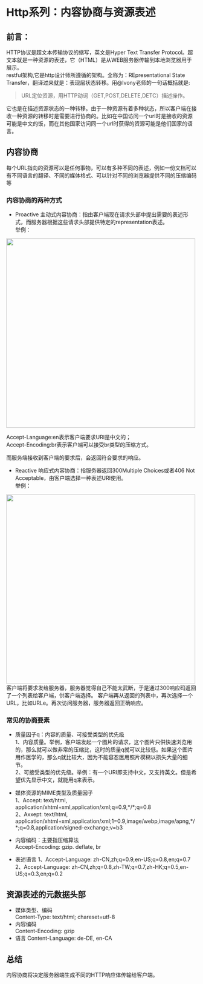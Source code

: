 # Http系列：内容协商与资源表述
## 前言：
HTTP协议是超文本传输协议的缩写，英文是Hyper Text Transfer Protocol。超文本就是一种资源的表述，它（HTML）是从WEB服务器传输到本地浏览器用于展示。  
restful架构,它是http设计师所遵循的架构。全称为：REpresentational State Transfer，翻译过来就是：表现层状态转移。用@Ivony老师的一句话概括就是:
> URL定位资源，用HTTP动词（GET,POST,DELETE,DETC）描述操作。

它也是在描述资源状态的一种转移。由于一种资源有着多种状态，所以客户端在接收一种资源的转移时是需要进行协商的。比如在中国访问一个url时是接收的资源可能是中文的饭，而在其他国家访问同一个url时获得的资源可能是他们国家的语言。

## 内容协商
每个URL指向的资源可以是任何事物，可以有多种不同的表述，例如一份文档可以有不同语言的翻译、不同的媒体格式、可以针对不同的浏览器提供不同的压缩编码等

### 内容协商的两种方式
* Proactive 主动式内容协商：指由客户端现在请求头部中提出需要的表述形式，而服务器根据这些请求头部提供特定的representation表述。  
举例：  
<img src='https://user-gold-cdn.xitu.io/2020/2/2/1700690f2a231682?w=878&h=608&f=png&s=187760' width=500> 

Accept-Language:en表示客户端要求URI是中文的；  
Accept-Encoding:br表示客户端可以接受br类型的压缩方式。  

而服务端接收到客户端的要求后，会返回符合要求的响应。


* Reactive 响应式内容协商：指服务器返回300Multiple Choices或者406 Not Acceptable，由客户端选择一种表述URI使用。  
举例：  
<img src='https://user-gold-cdn.xitu.io/2020/2/3/1700b1b534a87981?w=1040&h=1018&f=png&s=326590' width=500>  
客户端将要求发给服务器，服务器觉得自己不能太武断，于是通过300响应码返回了一个列表给客户端，供客户端选择。  
客户端再从返回的列表中，再次选择一个URL，比如URLe。再次访问服务器，服务器返回正确响应。

### 常见的协商要素
* 质量因子q：内容的质量、可接受类型的优先级  
1、内容质量。举例，客户端发起一个图片的请求，这个图片只供快速浏览用的，那么就可以做非常的压缩比，这时的质量q就可以比较低。如果这个图片用作医学的，那么q就比较大，因为不能容忍医用照片模糊以损失大量的细节。  
2、可接受类型的优先级。举例：有一个URI即支持中文，又支持英文。但是希望优先显示中文，就能用q来表示。
* 媒体资源的MIME类型及质量因子  
1、Accept: text/html, application/xhtml+xml,application/xml;q=0.9,\*/\*;q=0.8  
2、Axxept: text/html, application/xhtml+xml,application/xml;1=0.9,image/webp,image/apng,\*/\*;q=0.8,application/signed-exchange;v=b3  

* 内容编码：主要指压缩算法  
Accept-Encoding: gzip. deflate, br

* 表述语言
1、Accept-Language: zh-CN,zh;q=0.9,en-US;q=0.8,en;q=0.7
2、Accept-Language: zh-CN,zh;q=0.8,zh-TW;q=0.7,zh-HK;q=0.5,en-US;q=0.3,en;q=0.2  

## 资源表述的元数据头部
* 媒体类型、编码  
Content-Type: text/html; chareset=utf-8
* 内容编码  
Content-Encoding: gzip
* 语言
Content-Language: de-DE, en-CA

## 总结
内容协商将决定服务器端生成不同的HTTP响应体传输给客户端。